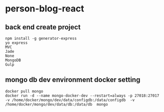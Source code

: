 # person-blog-react
## back end create project
```
npm install -g generator-express
yo express
MVC
Jade
None
MongoDB
Gulp
```

## mongo db dev environment docker setting
```
docker pull mongo
docker run -d --name mongo-docker-dev --restart=always -p 27018:27017  -v /home/docker/mongo/dev/data/configdb:/data/configdb  -v /home/docker/mongo/dev/data/db:/data/db  mongo
```